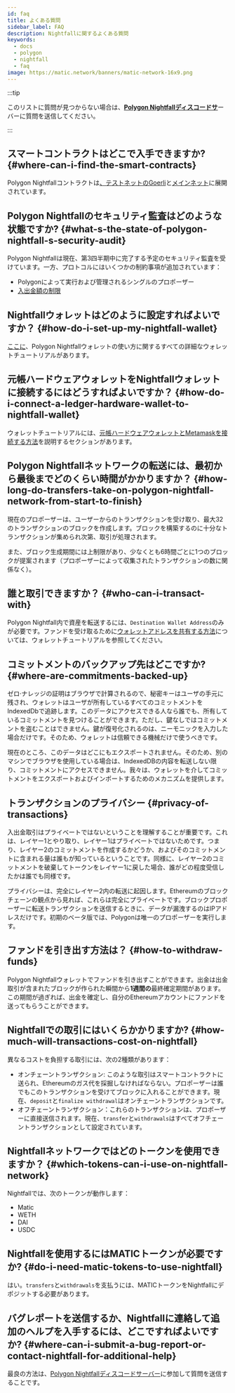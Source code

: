 ```yaml
---
id: faq
title: よくある質問
sidebar_label: FAQ
description: Nightfallに関するよくある質問
keywords:
  - docs
  - polygon
  - nightfall
  - faq
image: https://matic.network/banners/matic-network-16x9.png
---
```


:::tip

このリストに質問が見つからない場合は、<ins>**[Polygon Nightfallディスコードサ](https://discord.com/invite/pZkC3JV2bR)**</ins>ーバーに質問を送信してください。

:::

## スマートコントラクトはどこで入手できますか? {#where-can-i-find-the-smart-contracts}

Polygon Nightfallコントラクトは[、テストネットのGoerli](../deployments/testnet.md)と[メインネット](../deployments/mainnet.md)に展開されています。

## Polygon Nightfallのセキュリティ監査はどのような状態ですか? {#what-s-the-state-of-polygon-nightfall-s-security-audit}
Polygon Nightfallは現在、第3四半期中に完了する予定のセキュリティ監査を受けています。一方、プロトコルにはいくつかの制約事項が追加されています：

- Polygonによって実行および管理されるシングルのプロポーザー
- [入出金額の制限](../tools/nightfall-wallet.md#deposit-and-withdraw-restrictions)

## Nightfallウォレットはどのように設定すればよいですか？ {#how-do-i-set-up-my-nightfall-wallet}
[ここに](../tools/nightfall-wallet.md)、Polygon Nightfallウォレットの使い方に関するすべての詳細なウォレットチュートリアルがあります。

## 元帳ハードウェアウォレットをNightfallウォレットに接続するにはどうすればよいですか？ {#how-do-i-connect-a-ledger-hardware-wallet-to-nightfall-wallet}
ウォレットチュートリアルには、[元帳ハードウェアウォレットとMetamaskを接続する方法](../tools/nightfall-wallet.md#how-to-connect-a-ledger-hardware-wallet-to-nightfall)を説明するセクションがあります。

## Polygon Nightfallネットワークの転送には、最初から最後までどのくらい時間がかかりますか？ {#how-long-do-transfers-take-on-polygon-nightfall-network-from-start-to-finish}
現在のプロポーザーは、ユーザーからのトランザクションを受け取り、最大32のトランザクションのブロックを作成します。ブロックを構築するのに十分なトランザクションが集められ次第、取引が処理されます。

また、ブロック生成期間には上制限があり、少なくとも6時間ごとに1つのブロックが提案されます（プロポーザーによって収集されたトランザクションの数に関係なく）。

## 誰と取引できますか？ {#who-can-i-transact-with}
Polygon Nightfall内で資産を転送するには、`Destination Wallet Address`のみが必要です。ファンドを受け取るために[ウォレットアドレスを共有する方法](../tools/nightfall-wallet.md#your-wallet-address)については、ウォレットチュートリアルを参照してください。

## コミットメントのバックアップ先はどこですか? {#where-are-commitments-backed-up}

ゼロ·ナレッジの証明はブラウザで計算されるので、秘密キーはユーザの手元に残され、ウォレットはユーザが所有しているすべてのコミットメントをIndexedDbで追跡します。このデータにアクセスできる人なら誰でも、所有しているコミットメントを見つけることができます。ただし、鍵なしではコミットメントを盗むことはできません。鍵が復号化されるのは、ニーモニックを入力した場合だけです。そのため、ウォレットは信頼できる機械だけで使うべきです。

現在のところ、このデータはどこにもエクスポートされません。そのため、別のマシンでブラウザを使用している場合は、IndexedDBの内容を転送しない限り、コミットメントにアクセスできません。我々は、ウォレットを介してコミットメントをエクスポートおよびインポートするためのメカニズムを提供します。

## トランザクションのプライバシー {#privacy-of-transactions}
入出金取引はプライベートではないということを理解することが重要です。これは、レイヤー1とやり取り、レイヤー1はプライベートではないためです。つまり、レイヤー2のコミットメントを作成するかどうか、およびそのコミットメントに含まれる量は誰もが知っているということです。同様に、レイヤー2のコミットメントを破棄してトークンをレイヤー1に戻した場合、誰がどの程度受信したかは誰でも同様です。

プライバシーは、完全にレイヤー2内の転送に起因します。Ethereumのブロックチェーンの観点から見れば、これらは完全にプライベートです。ブロックプロポーザーに転送トランザクションを送信するときに、データが漏洩するのはIPアドレスだけです。初期のベータ版では、Polygonは唯一のプロポーザーを実行します。


## ファンドを引き出す方法は？ {#how-to-withdraw-funds}
Polygon Nightfallウォレットでファンドを引き出すことができます。出金は出金取引が含まれたブロックが作られた瞬間から**1週間の**最終確定期間があります。この期間が過ぎれば、出金を確定し、自分のEthereumアカウントにファンドを送ってもらうことができます。

## Nightfallでの取引にはいくらかかりますか? {#how-much-will-transactions-cost-on-nightfall}
異なるコストを負担する取引には、次の2種類があります：

- オンチェーントランザクション: このような取引はスマートコントラクトに送られ、Ethereumのガス代を採掘しなければならない。プロポーザーは誰でもこのトランザクションを受けてブロックに入れることができます。現在、`deposit`と`finalize withdrawal`はオンチェーントランザクションです。
- オフチェーントランザクション：これらのトランザクションは、プロポーザーに直接送信されます。現在、`transfer`と`withdrawals`はすべてオフチェーントランザクションとして設定されています。

## Nightfallネットワークではどのトークンを使用できますか？ {#which-tokens-can-i-use-on-nightfall-network}
Nightfallでは、次のトークンが動作します：

- Matic
- WETH
- DAI
- USDC

## Nightfallを使用するにはMATICトークンが必要ですか? {#do-i-need-matic-tokens-to-use-nightfall}
はい。`transfers`と`withdrawals`を支払うには、MATICトークンをNightfallにデポジットする必要があります。

## バグレポートを送信するか、Nightfallに連絡して追加のヘルプを入手するには、どこですればよいですか? {#where-can-i-submit-a-bug-report-or-contact-nightfall-for-additional-help}
最良の方法は、[Polygon Nightfallディスコードサーバー](https://discord.com/invite/pZkC3JV2bR)に参加して質問を送信することです。
